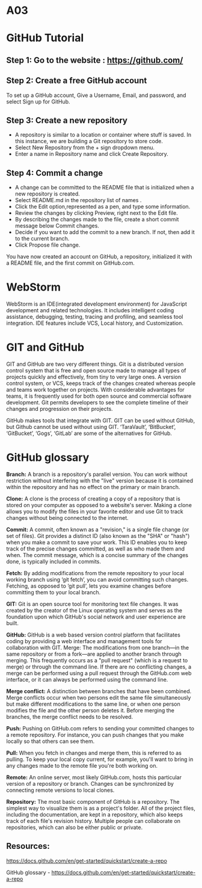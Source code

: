 # A03
#  __GitHub Tutorial__

##  __Step 1: Go to the website :__ https://github.com/

##  __Step 2: Create a free GitHub account__
To set up a GitHub account, Give a Username, Email, and password, and select Sign up for GitHub.

##  __Step 3: Create a new repository__
-  A repository is similar to a location or container where stuff is saved. In this instance, we are building a Git repository to store code. 
-  Select New Repository from the + sign dropdown menu.
-  Enter a name in Repository name and click Create Repository.

##  __Step 4: Commit a change__ 
-  A change can be committed to the README file that is initialized when a new repository is created.
-  Select README.md in the repository list of names .
-  Click the Edit option,represented as a pen, and type some information.
-  Review the changes by clicking Preview, right next to the Edit file.
-  By describing the changes made to the file, create a short commit message below Commit changes.
-  Decide if you want to add the commit to a new branch. If not, then add it to the current branch.
-  Click Propose file change.

You have now created an account on GitHub, a repository, initialized it with a README file, and the first commit on GitHub.com.


#  __WebStorm__

WebStorm is an IDE(integrated development environment) for JavaScript development and related technologies. It includes intelligent coding assistance, debugging, testing, tracing and profiling, and seamless tool integration. IDE features include VCS, Local history, and Customization.


#  __GIT and GitHub__

GIT and GitHub are two very different things. Git is a distributed version control system that is free and open source made to manage all types of projects quickly and effectively, from tiny to very large ones. A version control system, or VCS, keeps track of the changes created whereas people and teams work together on projects. With considerable advantages for teams, it is frequently used for both open source and commercial software development. Git permits developers to see the complete timeline of their changes and progression on their projects.

GitHub makes tools that integrate with GIT. GIT can be used without GitHub, but Github cannot be used without using GIT. ‘TaraVault’, ‘BitBucket’, ‘GitBucket’, ‘Gogs’, ‘GitLab’ are some of the alternatives for GitHub. 


#  __GitHub glossary__

 __Branch:__ A branch is a repository's parallel version. You can work without restriction without interfering with the "live" version because it is contained within the repository and has no effect on the primary or main branch.

__Clone:__ A clone is the process of creating a copy of a repository that is stored on your computer as opposed to a website's server. Making a clone allows you to modify the files in your favorite editor and use Git to track changes without being connected to the internet.

__Commit:__ A commit, often known as a "revision," is a single file change (or set of files). Git provides a distinct ID (also known as the "SHA" or "hash") when you make a commit to save your work. This ID enables you to keep track of the precise changes committed, as well as who made them and when. The commit message, which is a concise summary of the changes done, is typically included in commits.

__Fetch:__ By adding modifications from the remote repository to your local working branch using ‘git fetch’, you can avoid committing such changes. Fetching, as opposed to ‘git pull’, lets you examine changes before committing them to your local branch.

__GIT:__ Git is an open source tool for monitoring text file changes. It was created by the creator of the Linux operating system and serves as the foundation upon which GitHub's social network and user experience are built.

__GitHub:__ GitHub is a web based version control platform that facilitates coding by providing a web interface and management tools for collaboration with GIT.
Merge: The modifications from one branch—in the same repository or from a fork—are applied to another branch through merging. This frequently occurs as a "pull request" (which is a request to merge) or through the command line. If there are no conflicting changes, a merge can be performed using a pull request through the GitHub.com web interface, or it can always be performed using the command line.

__Merge conflict:__ A distinction between branches that have been combined. Merge conflicts occur when two persons edit the same file simultaneously but make different modifications to the same line, or when one person modifies the file and the other person deletes it. Before merging the branches, the merge conflict needs to be resolved.

__Push:__ Pushing on GitHub.com refers to sending your committed changes to a remote repository. For instance, you can push changes that you make locally so that others can see them.

__Pull:__ When you fetch in changes and merge them, this is referred to as pulling. To keep your local copy current, for example, you'll want to bring in any changes made to the remote file you're both working on.

__Remote:__ An online server, most likely GitHub.com, hosts this particular version of a repository or branch. Changes can be synchronized by connecting remote versions to local clones.

__Repository:__ The most basic component of GitHub is a repository. The simplest way to visualize them is as a project's folder. All of the project files, including the documentation, are kept in a repository, which also keeps track of each file's revision history. Multiple people can collaborate on repositories, which can also be either public or private.

## __Resources:__

https://docs.github.com/en/get-started/quickstart/create-a-repo

GitHub glossary - https://docs.github.com/en/get-started/quickstart/create-a-repo
